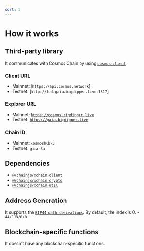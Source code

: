 ```yaml
---
sort: 1
---
```


# How it works

## Third-party library

It communicates with Cosmos Chain by using [`cosmos-client`](https://github.com/cosmos-client/cosmos-client-ts)

### Client URL
* Mainnet: [`https://api.cosmos.network`]
* Testnet: [`http://lcd.gaia.bigdipper.live:1317`]

### Explorer URL
* Mainnet: [`https://cosmos.bigdipper.live`](https://cosmos.bigdipper.live)
* Testnet: [`https://gaia.bigdipper.live`](https://gaia.bigdipper.live)

### Chain ID
* Mainnet: `cosmoshub-3`
* Testnet: `gaia-3a`

## Dependencies

* [`@xchainjs/xchain-client`](https://github.com/xchainjs/xchainjs-lib/packages/xchain-client)
* [`@xchainjs/xchain-crypto`](https://github.com/xchainjs/xchainjs-lib/packages/xchain-crypto)
* [`@xchainjs/xchain-util`](https://github.com/xchainjs/xchainjs-lib/packages/xchain-util)

## Address Generation

It supports the [`BIP44 path derivations`](https://github.com/satoshilabs/slips/blob/master/slip-0044.md).
By default, the index is 0. - `44/118/0/0`

## Blockchain-specific functions

It doesn't have any blockchain-specific functions.
